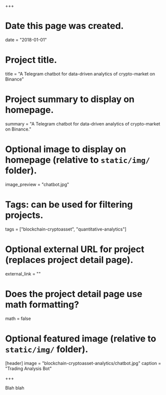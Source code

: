 +++
# Date this page was created.
date = "2018-01-01"

# Project title.
title = "A Telegram chatbot for data-driven analytics of crypto-market on Binance"

# Project summary to display on homepage.
summary = "A Telegram chatbot for data-driven analytics of crypto-market on Binance."

# Optional image to display on homepage (relative to `static/img/` folder).
image_preview = "chatbot.jpg"

# Tags: can be used for filtering projects.
tags = ["blockchain-cryptoasset", "quantitative-analytics"]

# Optional external URL for project (replaces project detail page).
external_link = ""

# Does the project detail page use math formatting?
math = false

# Optional featured image (relative to `static/img/` folder).
[header]
image = "blockchain-cryptoasset-analytics/chatbot.jpg"
caption = "Trading Analysis Bot"

+++

Blah blah